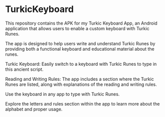 # TurkicKeyboard
This repository contains the APK for my Turkic Keyboard App, an Android application that allows users to enable a custom keyboard with Turkic Runes.

The app is designed to help users write and understand Turkic Runes by providing both a functional keyboard and educational material about the runes.

Turkic Keyboard: Easily switch to a keyboard with Turkic Runes to type in this ancient script.

Reading and Writing Rules: The app includes a section where the Turkic Runes are listed, along with explanations of the reading and writing rules.

Use the keyboard in any app to type with Turkic Runes.

Explore the letters and rules section within the app to learn more about the alphabet and proper usage.
